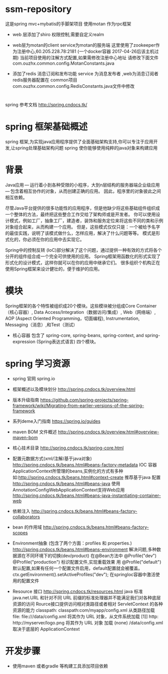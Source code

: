 # ssm-repository
这是spring mvc+mybatis的手脚架项目  使用motan 作为rpc框架
* web 层添加了shiro 权限控制,需要自定义realm
* web层为motan的client service为motan的服务端
这里使用了zookeeper作为注册中心,60.205.228.78:2181 (一个docker容器 2017-04-26后该主机过期)
当前项目使用的注解方式配置,如果需修改注册中心地址 请修改下面文件
com.ouzhx.common.config.MotanConstants.java

* 添加了redis 消息订阅和发布功能
service 为消息发布者 ,web为消息订阅者 
redis服务器配置在 common项目 com.ouzhx.common.config.RedisConstants.java文件中修改


##
#
spring 参考文档 http://spring.cndocs.tk/ 
 # spring 框架基础概述
 spring 框架,为实现java应用程序提供了全面基础架构支持,你可以专注于应用开发,让spring处理基础架构问题
 spring 使你能够使用纯粹的java对象来构建应用

 # 背景
 Java应用 — 运行着小到各种受限的小程序，大到n层结构的服务器端企业级应用 — 包含着相互协作的对象，从而创建正确的应用。 因此，程序里的对象彼此之间相互依赖。

 尽管Java平台提供的很多功能性的应用程序，但是他缺少将这些基础组件组织成一个整体的方法，最终把这些整合工作交给了架构师或是开发者。 你可以使用设计模式，例如工厂，抽象工厂，建造者，装饰和服务定位来将这些不同的类和示例对象组合起来，从而构建一个应用。 但是，这些模式仅仅只是：一个被给予名字的最佳实践，说明了该模式做什么，怎样应用，解决了什么问题等等。 模式是形式化的，你必须在你的应用中去实现它。

 Spring中的控制反转 (IoC)部分解决了这个问题，通过提供一种有效的方式将各个分开的组件组合成一个完全可供使用的应用。 Spring框架用函数化的形式实现了形式化的设计模式，这样你就可以在你的应用中继承它们。 很多组织个机构正在使用Spring框架来设计健壮的，便于维护的应用。

 # 模块
 Spring框架的各个特性被组织成20个模块。这些模块被分组成Core Container（核心容器）, Data Access/Integration（数据访问/集成）, Web（网络端）, AOP (Aspect Oriented Programming，切面编程), Instrumentation, Messaging（消息）,和Test（测试）
 * 核心容器 包含了 spring-core, spring-beans, spring-context, and spring-expression (Spring表达式语言) 四个模块。

 # spring 学习资源
 * spring 官网  spring.io
 * 框架概述以及模块划分 http://spring.cndocs.tk/overview.html
 * 版本升级指南 https://github.com/spring-projects/spring-framework/wiki/Migrating-from-earlier-versions-of-the-spring-framework
 * 系列deme入门指南 https://spring.io/guides
 * maven BOM 文件概述 http://spring.cndocs.tk/overview.html#overview-maven-bom
 * 核心技术目录 http://spring.cndocs.tk/spring-core.html
 * 配置元数据方式(xml/注解/基于java对象) http://spring.cndocs.tk/beans.html#beans-factory-metadata
 IOC 容器 ApplicationContext所管理的beans,实例化的方式有多种 如:http://spring.cndocs.tk/beans.html#context-create
 推荐基于java 配置 http://spring.cndocs.tk/beans.html#beans-java
 使用AnnotationConfigWebApplicationContext支持Web应用  http://spring.cndocs.tk/beans.html#beans-java-instantiating-container-web
 * 依赖注入 http://spring.cndocs.tk/beans.html#beans-factory-collaborators
 * bean 的作用域 http://spring.cndocs.tk/beans.html#beans-factory-scopes

 * Environment抽象 (包含了两个方面：profiles 和 properties.) http://spring.cndocs.tk/beans.html#beans-environment
 解决问题,多种数据源在不同环境下的切换(dev/product)
 在@Bean方法中  @Profile("dev")  @Profile("production") 标识配置文件,实现重载效果
 用 @Profile("default") 默认配置,如果有任何一个配置文件启用，default配置就会被覆盖。
 ctx.getEnvironment().setActiveProfiles("dev"); 在springIoc容器中激活使用的配置文件

 * Resource 接口 http://spring.cndocs.tk/resources.html
 java 标准 java.net.URL 和针对不同 URL 前缀的标准处理器并不能满足我们对各种底层资源的访问
 Rource接口提供访问相对类路径或者相对 ServletContext 的各种资源的能力
 classpath:   classpath:com/myapp/config.xml    从类路径加载
 file:        file:///data/config.xml           将其作为 URL 对象，从文件系统加载 [1]]
 http:        http://myserver/logo.png          将其作为 URL 对象 加载
 (none)       /data/config.xml                  取决于底层的 ApplicationContext


 # 开发步骤
 * 使用maven 或者gradle 等构建工具添加项目依赖
